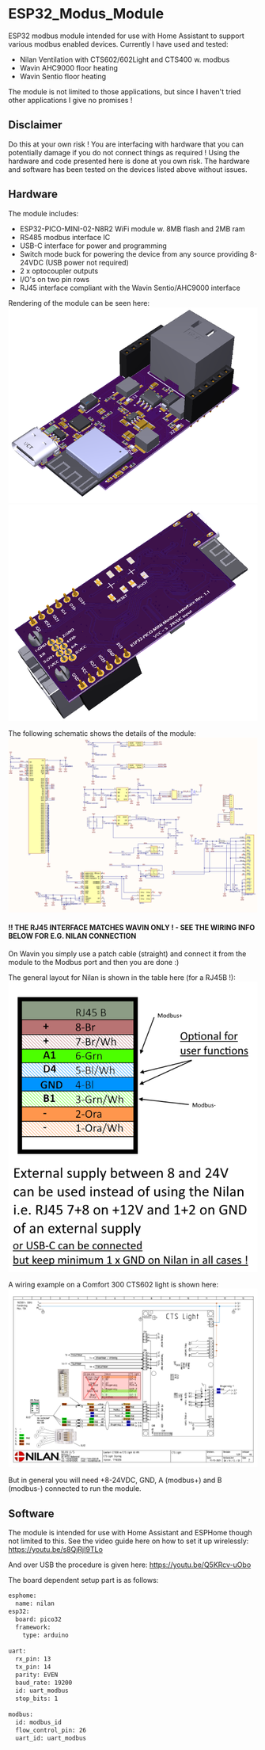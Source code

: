 # ESP32_Modus_Module
ESP32 modbus module intended for use with Home Assistant to support various modbus enabled devices. Currently I have used and tested:
- Nilan Ventilation with CTS602/602Light and CTS400 w. modbus
- Wavin AHC9000 floor heating
- Wavin Sentio floor heating

The module is not limited to those applications, but since I haven't tried other applications I give no promises !

## Disclaimer
Do this at your own risk ! You are interfacing with hardware that you can potentially damage if you do not connect things as required !
Using the hardware and code presented here is done at you own risk. The hardware and software has been tested on the devices listed above without issues.

## Hardware
The module includes:
- ESP32-PICO-MINI-02-N8R2 WiFi module w. 8MB flash and 2MB ram
- RS485 modbus interface IC
- USB-C interface for power and programming
- Switch mode buck for powering the device from any source providing 8-24VDC (USB power not required)
- 2 x optocoupler outputs
- I/O's on two pin rows
- RJ45 interface compliant with the Wavin Sentio/AHC9000 interface

Rendering of the module can be seen here:
![Top](/electronics/top.png)
![Bottom](/electronics/bottom.png)

The following schematic shows the details of the module:
![Schematic](/electronics/schematics.png)

#### !! THE RJ45 INTERFACE MATCHES WAVIN ONLY ! - SEE THE WIRING INFO BELOW FOR E.G. NILAN CONNECTION

On Wavin you simply use a patch cable (straight) and connect it from the module to the Modbus port and then you are done :)

The general layout for Nilan is shown in the table here (for a RJ45B !):
![Connections](/electronics/connection.png)

A wiring example on a Comfort 300 CTS602 light is shown here:
![Connections](/electronics/CTS602_light.png)

But in general you will need +8-24VDC, GND, A (modbus+) and B (modbus-) connected to run the module.

## Software
The module is intended for use with Home Assistant and ESPHome though not limited to this.
See the video guide here on how to set it up wirelessly: 
https://youtu.be/s8QjRjI9TLo

And over USB the procedure is given here:
https://youtu.be/Q5KRcv-uObo

The board dependent setup part is as follows:
```
esphome:
  name: nilan
esp32:
  board: pico32
  framework:
    type: arduino

uart:
  rx_pin: 13
  tx_pin: 14
  parity: EVEN
  baud_rate: 19200
  id: uart_modbus
  stop_bits: 1
  
modbus:
  id: modbus_id
  flow_control_pin: 26
  uart_id: uart_modbus
```  
